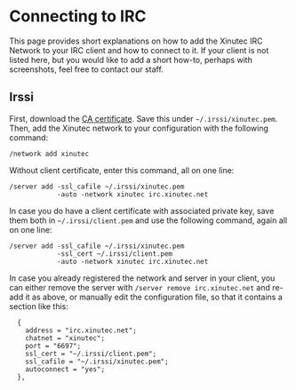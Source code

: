 Connecting to IRC
=================

This page provides short explanations on how to add the Xinutec IRC Network to
your IRC client and how to connect to it. If your client is not listed here,
but you would like to add a short how-to, perhaps with screenshots, feel free
to contact our staff.

Irssi
-----

First, download the [CA certificate](ca.crt). Save this under
`~/.irssi/xinutec.pem`. Then, add the Xinutec network to your configuration
with the following command:

```
/network add xinutec
```

Without client certificate, enter this command, all on one line:

```
/server add -ssl_cafile ~/.irssi/xinutec.pem
            -auto -network xinutec irc.xinutec.net
```

In case you do have a client certificate with associated private key, save
them both in `~/.irssi/client.pem` and use the following command, again all on
one line:

```
/server add -ssl_cafile ~/.irssi/xinutec.pem
            -ssl_cert ~/.irssi/client.pem
            -auto -network xinutec irc.xinutec.net
```

In case you already registered the network and server in your client, you can
either remove the server with `/server remove irc.xinutec.net` and re-add it
as above, or manually edit the configuration file, so that it contains a
section like this:

```
  {
    address = "irc.xinutec.net";
    chatnet = "xinutec";
    port = "6697";
    ssl_cert = "~/.irssi/client.pem";
    ssl_cafile = "~/.irssi/xinutec.pem";
    autoconnect = "yes";
  },
```
